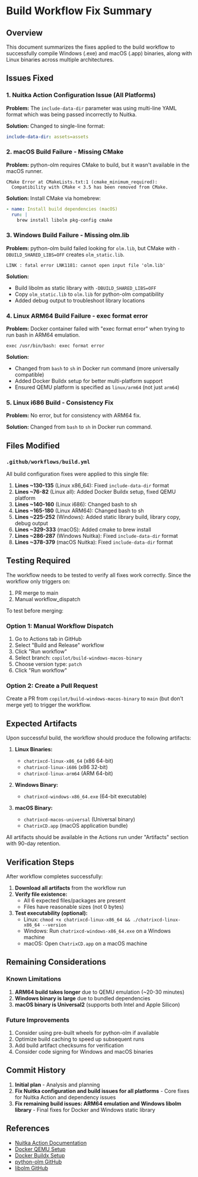 # Build Workflow Fix Summary

## Overview
This document summarizes the fixes applied to the build workflow to successfully compile Windows (.exe) and macOS (.app) binaries, along with Linux binaries across multiple architectures.

## Issues Fixed

### 1. Nuitka Action Configuration Issue (All Platforms)
**Problem:** The `include-data-dir` parameter was using multi-line YAML format which was being passed incorrectly to Nuitka.

**Solution:** Changed to single-line format:
```yaml
include-data-dir: assets=assets
```

### 2. macOS Build Failure - Missing CMake
**Problem:** python-olm requires CMake to build, but it wasn't available in the macOS runner.
```
CMake Error at CMakeLists.txt:1 (cmake_minimum_required):
  Compatibility with CMake < 3.5 has been removed from CMake.
```

**Solution:** Install CMake via homebrew:
```yaml
- name: Install build dependencies (macOS)
  run: |
    brew install libolm pkg-config cmake
```

### 3. Windows Build Failure - Missing olm.lib
**Problem:** python-olm build failed looking for `olm.lib`, but CMake with `-DBUILD_SHARED_LIBS=OFF` creates `olm_static.lib`.
```
LINK : fatal error LNK1181: cannot open input file 'olm.lib'
```

**Solution:** 
- Build libolm as static library with `-DBUILD_SHARED_LIBS=OFF`
- Copy `olm_static.lib` to `olm.lib` for python-olm compatibility
- Added debug output to troubleshoot library locations

### 4. Linux ARM64 Build Failure - exec format error
**Problem:** Docker container failed with "exec format error" when trying to run bash in ARM64 emulation.
```
exec /usr/bin/bash: exec format error
```

**Solution:**
- Changed from `bash` to `sh` in Docker run command (more universally compatible)
- Added Docker Buildx setup for better multi-platform support
- Ensured QEMU platform is specified as `linux/arm64` (not just `arm64`)

### 5. Linux i686 Build - Consistency Fix
**Problem:** No error, but for consistency with ARM64 fix.

**Solution:** Changed from `bash` to `sh` in Docker run command.

## Files Modified

### `.github/workflows/build.yml`
All build configuration fixes were applied to this single file:

1. **Lines ~130-135** (Linux x86_64): Fixed `include-data-dir` format
2. **Lines ~76-82** (Linux all): Added Docker Buildx setup, fixed QEMU platform
3. **Lines ~140-160** (Linux i686): Changed bash to sh
4. **Lines ~165-180** (Linux ARM64): Changed bash to sh
5. **Lines ~225-252** (Windows): Added static library build, library copy, debug output
6. **Lines ~329-333** (macOS): Added cmake to brew install
7. **Lines ~286-287** (Windows Nuitka): Fixed `include-data-dir` format
8. **Lines ~378-379** (macOS Nuitka): Fixed `include-data-dir` format

## Testing Required

The workflow needs to be tested to verify all fixes work correctly. Since the workflow only triggers on:
1. PR merge to main
2. Manual workflow_dispatch

To test before merging:

### Option 1: Manual Workflow Dispatch
1. Go to Actions tab in GitHub
2. Select "Build and Release" workflow
3. Click "Run workflow"
4. Select branch: `copilot/build-windows-macos-binary`
5. Choose version type: `patch`
6. Click "Run workflow"

### Option 2: Create a Pull Request
Create a PR from `copilot/build-windows-macos-binary` to `main` (but don't merge yet) to trigger the workflow.

## Expected Artifacts

Upon successful build, the workflow should produce the following artifacts:

1. **Linux Binaries:**
   - `chatrixcd-linux-x86_64` (x86 64-bit)
   - `chatrixcd-linux-i686` (x86 32-bit)
   - `chatrixcd-linux-arm64` (ARM 64-bit)

2. **Windows Binary:**
   - `chatrixcd-windows-x86_64.exe` (64-bit executable)

3. **macOS Binary:**
   - `chatrixcd-macos-universal` (Universal binary)
   - `ChatrixCD.app` (macOS application bundle)

All artifacts should be available in the Actions run under "Artifacts" section with 90-day retention.

## Verification Steps

After workflow completes successfully:

1. **Download all artifacts** from the workflow run
2. **Verify file existence:**
   - All 6 expected files/packages are present
   - Files have reasonable sizes (not 0 bytes)
3. **Test executability (optional):**
   - Linux: `chmod +x chatrixcd-linux-x86_64 && ./chatrixcd-linux-x86_64 --version`
   - Windows: Run `chatrixcd-windows-x86_64.exe` on a Windows machine
   - macOS: Open `ChatrixCD.app` on a macOS machine

## Remaining Considerations

### Known Limitations
1. **ARM64 build takes longer** due to QEMU emulation (~20-30 minutes)
2. **Windows binary is large** due to bundled dependencies
3. **macOS binary is Universal2** (supports both Intel and Apple Silicon)

### Future Improvements
1. Consider using pre-built wheels for python-olm if available
2. Optimize build caching to speed up subsequent runs
3. Add build artifact checksums for verification
4. Consider code signing for Windows and macOS binaries

## Commit History

1. **Initial plan** - Analysis and planning
2. **Fix Nuitka configuration and build issues for all platforms** - Core fixes for Nuitka Action and dependency issues
3. **Fix remaining build issues: ARM64 emulation and Windows libolm library** - Final fixes for Docker and Windows static library

## References

- [Nuitka Action Documentation](https://github.com/Nuitka/Nuitka-Action)
- [Docker QEMU Setup](https://github.com/docker/setup-qemu-action)
- [Docker Buildx Setup](https://github.com/docker/setup-buildx-action)
- [python-olm GitHub](https://github.com/poljar/python-olm)
- [libolm GitHub](https://gitlab.matrix.org/matrix-org/olm)
